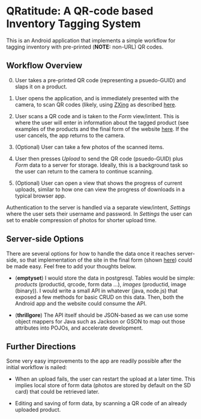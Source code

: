 QRatitude: A QR-code based Inventory Tagging System
===================================================

This is an Android application that implements a simple workflow for tagging inventory with pre-printed (**NOTE:** non-URL) QR codes.

Workflow Overview
-----------------

0. User takes a pre-printed QR code (representing a psuedo-GUID) and slaps it on a product.

1. User opens the application, and is immediately presented with the camera, to scan QR codes (likely, using [ZXing](https://code.google.com/p/zxing/wiki/ScanningViaIntent) as described [here](http://stackoverflow.com/a/6735148/264961).

2. User scans a QR code and is taken to the *Form* view/intent.  This is where the user will enter in information about the tagged product (see examples of the products and the final form of the website [here](http://inventory.lifecyclebuildingcenter.org/).  If the user cancels, the app returns to the camera.

3. (Optional) User can take a few photos of the scanned items.

4. User then presses *Upload* to send the QR code (psuedo-GUID) plus *Form* data to a server for storage.  Ideally, this is a background task so the user can return to the camera to continue scanning.

5. (Optional) User can open a view that shows the progress of current uploads, similar to how one can view the progress of downloads in a typical browser app.

Authentication to the server is handled via a separate view/intent, *Settings* where the user sets their username and password.  In *Settings* the user can set to enable compression of photos for shorter upload time.

Server-side Options
-------------------

There are several options for how to handle the data once it reaches server-side, so that implementation of the site in the final form (shown [here](http://inventory.lifecyclebuildingcenter.org/)) could be made easy.  Feel free to add your thoughts below.

- (**emptyset**) I would store the data in postgresql.  Tables would be simple: *products* (productid, qrcode, form data ...), *images* (productid, image (binary)).  I would write a small API in whatever (java, node.js) that exposed a few methods for basic CRUD on this data.  Then, both the Android app and the website could consume the API.

- (**thrillgore**) The API itself should be JSON-based as we can use some object mappers for Java such as Jackson or GSON to map out those attributes into POJOs, and accelerate development. 


Further Directions
------------------

Some very easy improvements to the app are readily possible after the initial workflow is nailed:

- When an upload fails, the user can restart the upload at a later time.  This implies local store of form data (photos are stored by default on the SD card) that could be retrieved later.

- Editing and saving of form data, by scanning a QR code of an already uploaded product.
